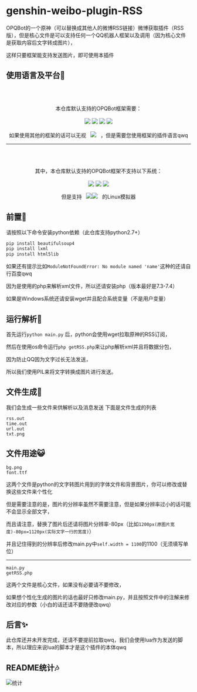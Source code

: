 # genshin-weibo-plugin-RSS
OPQBot的一个原神（可以替换成其他人的微博RSS链接）微博获取插件（RSS版），但是核心文件是可以支持任何一个QQ机器人框架以及调用（因为核心文件是获取内容后文字转成图片），

这样只要框架能支持发送图片，即可使用本插件

## 使用语言及平台💭
<br>
<br>

<p align="center">
  本仓库默认支持的OPQBot框架需要：<br><br>
  <img src="https://img.shields.io/badge/Python-2.7+-326c9c?logo=Python&logoColor=326c9c"/>
  <img src="https://img.shields.io/badge/PHP-7.3+-777bb3?logo=PHP&logoColor=777bb3"/>
  <img src="https://img.shields.io/badge/Lua-5.0-000080?logo=Lua&logoColor=000080"/>
  <img src="https://img.shields.io/badge/Shell(bash/sh)-1.0-3e484a?logo=GNU%20Bash&logoColor=ffffff"/>
  <br><br>
  如果使用其他的框架的话可以无视&nbsp&nbsp&nbsp<img src="https://img.shields.io/badge/Lua-5.0-000080?logo=Lua&logoColor=000080"/>&nbsp&nbsp&nbsp，但是需要您使用框架的插件语言qwq
</p>
 <hr>
 <br>
 <br>
 <p align="center">
其中，本仓库默认支持的OPQBot框架不支持以下系统：<br><br>
<img src="https://img.shields.io/badge/Android--0?style=social&logo=Android&logoColor=3DDC84"/>
<img src="https://img.shields.io/badge/Windows10--0?style=social&logo=Windows&logoColor=0078D6"/>
<img src="https://img.shields.io/badge/IOS--0?style=social&logo=IOS&logoColor=black"/>
</p>
 <p align="center">
但是支持&nbsp&nbsp&nbsp<img src="https://img.shields.io/badge/Android--0?style=social&logo=Android&logoColor=3DDC84"/><img src="https://img.shields.io/badge/Windows10--0?style=social&logo=Windows&logoColor=0078D6"/>&nbsp&nbsp&nbsp的Linux模拟器
</p>



## 前置💨
请按照以下命令安装python依赖（此仓库支持python2.7+）
```python
pip install beautifulsoup4
pip install lxml
pip install html5lib
```
如果还有提示比如```ModuleNotFoundError: No module named 'name'```这种的还请自行百度qwq

因为是使用的php来解析xml文件，所以还请安装php（版本最好是7.3-7.4）

如果是Windows系统还请安装wget并且配合系统变量（不是用户变量）

## 运行解析💬
首先运行```python main.py``` 后，python会使用wget拉取原神的RSS订阅，

然后在使用os命令运行```php getRSS.php```来让php解析xml并且将数据分包，

因为防止QQ因为文字过长无法发送，

所以我们使用PIL来将文字转换成图片进行发送。

## 文件生成👀
我们会生成一些文件来供解析以及消息发送
下面是文件生成的列表
```
rss.out
time.out
url.out
txt.png
```
## 文件用途😺

```
bg.png
font.ttf
```
这两个文件是python的文字转图片用到的字体文件和背景图片，你可以修改或替换这些文件来个性化

但是需要注意的是，图片的分辨率虽然不需要注意，但是如果分辨率过小的话可能不会显示全部文字，

而且请注意，替换了图片后还请将图片分辨率-80px（比如```1200px(原图片宽度)-80px=1120px(实际文字一行的宽度)```）

并且记住得到的分辨率后修改main.py中```self.width = 1100```的1100（无须填写单位）

<hr>

```
main.py
getRSS.php
```
这两个文件是核心文件，如果没有必要请不要修改，

如果想个性化生成的图片的话也最好只修改main.py，并且按照文件中的注解来修改对应的参数（小白的话还请不要随便改qwq）

## 后言✨
此仓库还并未开发完成，还请不要提前拉取qwq，我们会使用lua作为发送的脚本，所以理应来说lua的脚本才是这个插件的本体qwq


## README统计🎶
![统计](https://count.getloli.com/get/@misaka10843?theme=elbooru)
